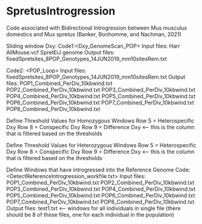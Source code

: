 # SpretusIntrogression
Code associated with Bidirectional Introgression between Mus musculus domestics and Mus spretus (Banker, Bonhomme, and Nachman, 2021)

Sliding window Dxy:
Code1:<Dxy_GenomeScan_POP> 
Input files: Harr AllMouse.vcf
       SpretEiJ genome
Output files: fixedSpretsites_8POP_Genotypes_14JUN2019_mm10sitesRem.txt


Code2: <POP_Loop>
	Input files: fixedSpretsites_8POP_Genotypes_14JUN2019_mm10sitesRem.txt
	Output files: 	POP1_Combined_PerDiv_10kbwind.txt
POP2_Combined_PerDiv_10kbwind.txt
POP3_Combined_PerDiv_10kbwind.txt
POP4_Combined_PerDiv_10kbwind.txt
POP5_Combined_PerDiv_10kbwind.txt
POP6_Combined_PerDiv_10kbwind.txt
POP7_Combined_PerDiv_10kbwind.txt
POP8_Combined_PerDiv_10kbwind.txt

Define Threshold Values for Homozygous Windows
	Row 5 = Heterospecific Dxy
	Row 8 = Conspecific Dxy
	Row 9 = Difference Dxy <-- this is the column that is filtered based on the thresholds

Define Threshold Values for Heterozygous Windows
Row 5 = Heterospecific Dxy
	Row 8 = Conspecific Dxy
	Row 9 = Difference Dxy <-- this is the column that is filtered based on the thresholds

Define Windows that have introgressed into the Reference Genome
	Code: <DetectReferenceIntrogression_workfile.txt> 
	Input files: 	POP1_Combined_PerDiv_10kbwind.txt
POP2_Combined_PerDiv_10kbwind.txt
POP3_Combined_PerDiv_10kbwind.txt
POP4_Combined_PerDiv_10kbwind.txt
POP5_Combined_PerDiv_10kbwind.txt
POP6_Combined_PerDiv_10kbwind.txt
POP7_Combined_PerDiv_10kbwind.txt
POP8_Combined_PerDiv_10kbwind.txt
Output files: 	test1.txt <-- windows for all individuals in single file (there should be 8 of these files, one for each individual in the population) 
